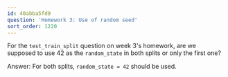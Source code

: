 ```yaml
---
id: 40abba5fd9
question: 'Homework 3: Use of random seed'
sort_order: 1220
---
```


For the `test_train_split` question on week 3's homework, are we supposed to use 42 as the `random_state` in both splits or only the first one?

Answer: For both splits, `random_state = 42` should be used.